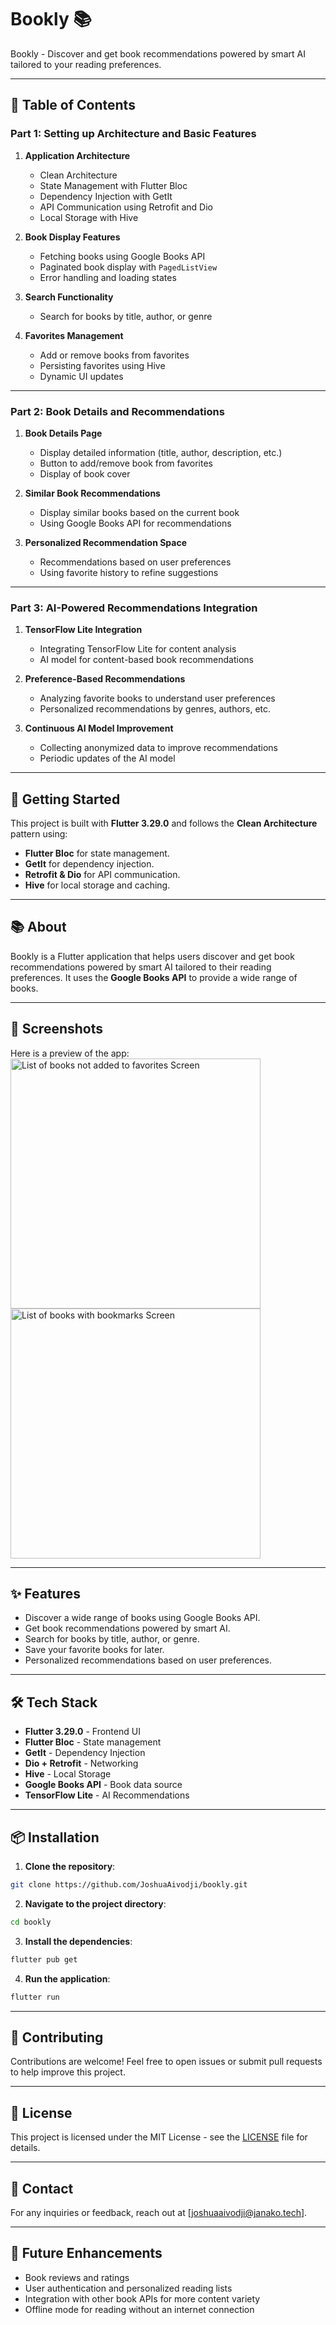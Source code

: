 
# Bookly 📚

Bookly - Discover and get book recommendations powered by smart AI tailored to your reading preferences.

---

## 🚀 Table of Contents

### **Part 1: Setting up Architecture and Basic Features**
1. **Application Architecture**
   - Clean Architecture
   - State Management with Flutter Bloc
   - Dependency Injection with GetIt
   - API Communication using Retrofit and Dio
   - Local Storage with Hive

2. **Book Display Features**
   - Fetching books using Google Books API
   - Paginated book display with `PagedListView`
   - Error handling and loading states

3. **Search Functionality**
   - Search for books by title, author, or genre

4. **Favorites Management**
   - Add or remove books from favorites
   - Persisting favorites using Hive
   - Dynamic UI updates

---

### **Part 2: Book Details and Recommendations**
1. **Book Details Page**
   - Display detailed information (title, author, description, etc.)
   - Button to add/remove book from favorites
   - Display of book cover

2. **Similar Book Recommendations**
   - Display similar books based on the current book
   - Using Google Books API for recommendations

3. **Personalized Recommendation Space**
   - Recommendations based on user preferences
   - Using favorite history to refine suggestions

---

### **Part 3: AI-Powered Recommendations Integration**
1. **TensorFlow Lite Integration**
   - Integrating TensorFlow Lite for content analysis
   - AI model for content-based book recommendations

2. **Preference-Based Recommendations**
   - Analyzing favorite books to understand user preferences
   - Personalized recommendations by genres, authors, etc.

3. **Continuous AI Model Improvement**
   - Collecting anonymized data to improve recommendations
   - Periodic updates of the AI model

---

## 🚀 Getting Started

This project is built with **Flutter 3.29.0** and follows the **Clean Architecture** pattern using:
- **Flutter Bloc** for state management.
- **GetIt** for dependency injection.
- **Retrofit & Dio** for API communication.
- **Hive** for local storage and caching.

---

## 📚 About
Bookly is a Flutter application that helps users discover and get book recommendations powered by smart AI tailored to their reading preferences. It uses the **Google Books API** to provide a wide range of books.

---

## 📸 Screenshots

Here is a preview of the app:  
<img src="./assets/screenshoot/screen-1.jpg" alt="List of books not added to favorites Screen" width="400">
<img src="./assets/screenshoot/screen-2.jpg" alt="List of books with bookmarks Screen" width="400">


---

## ✨ Features
- Discover a wide range of books using Google Books API.
- Get book recommendations powered by smart AI.
- Search for books by title, author, or genre.
- Save your favorite books for later.
- Personalized recommendations based on user preferences.

---

## 🛠 Tech Stack
- **Flutter 3.29.0** - Frontend UI
- **Flutter Bloc** - State management
- **GetIt** - Dependency Injection
- **Dio + Retrofit** - Networking
- **Hive** - Local Storage
- **Google Books API** - Book data source
- **TensorFlow Lite** - AI Recommendations

---

## 📦 Installation

1. **Clone the repository**:
```bash
git clone https://github.com/JoshuaAivodji/bookly.git
```

2. **Navigate to the project directory**:
```bash
cd bookly
```

3. **Install the dependencies**:
```bash
flutter pub get
```

4. **Run the application**:
```bash
flutter run
```

---

## 🤝 Contributing
Contributions are welcome! Feel free to open issues or submit pull requests to help improve this project.

---

## 📄 License
This project is licensed under the MIT License - see the [LICENSE](LICENSE) file for details.

---

## 📧 Contact
For any inquiries or feedback, reach out at [joshuaaivodji@janako.tech].

---

## 🚀 Future Enhancements
- Book reviews and ratings
- User authentication and personalized reading lists
- Integration with other book APIs for more content variety
- Offline mode for reading without an internet connection
